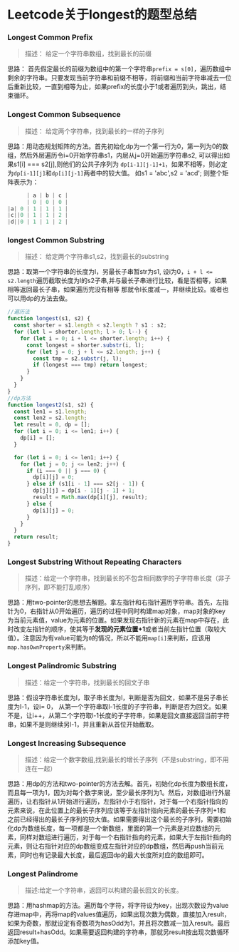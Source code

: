 # Leetcode关于longest的题型总结

### Longest Common Prefix

>描述： 给定一个字符串数组，找到最长的前缀

思路： 首先假定最长的前缀为数组中的第一个字符串`prefix = s[0]`，遍历数组中剩余的字符串。只要发现当前字符串和前缀不相等，将前缀和当前字符串减去一位后重新比较，一直到相等为止，如果prefix的长度小于1或者遍历到头，跳出，结束循环。

### Longest Common Subsequence
>描述： 给定两个字符串，找到最长的一样的子序列

思路：用动态规划矩阵的方法。首先初始化dp为一个第一行为0，第一列为0的数组，然后外层遍历令i=0开始字符串s1，内层从j=0开始遍历字符串s2, 可以得出如果s1[i] === s2[j],则他们的公共子序列为
`dp[i-1][j-1]+1`，如果不相等，则必定为`dp[i-1][j]`和`dp[i][j-1]`两者中的较大值。
如s1 = 'abc',s2 = 'acd';
则整个矩阵表示为：
```js
      | a | b | c |
      | 0 | 0 | 0 |
|a| 0 | 1 | 1 | 1 |
|c||0 | 1 | 1 | 2 |
|d||0 | 1 | 1 | 2 |

```
### longest Common Substring
>描述： 给定两个字符串s1,s2，找到最长的substring

思路：取第一个字符串的长度为l，另最长子串暂str为s1, 设i为0，`i + l <= s2.length`遍历截取长度为l的s2子串,并与最长子串进行比较，看是否相等，如果相等返回最长子串，如果遍历完没有相等
那就令l长度减一，并继续比较。或者也可以用dp的方法去做。

```js
//遍历法
function longest(s1, s2) {
  const shorter = s1.length < s2.length ? s1 : s2;
  for (let l = shorter.length; l > 0; l--) {
    for (let i = 0; i + l <= shorter.length; i++) {
      const longest = shorter.substr(i, l);
      for (let j = 0; j + l <= s2.length; j++) {
        const tmp = s2.substr(j, l);
        if (longest === tmp) return longest;
      }
    }
  }
}
//dp方法
function longest2(s1, s2) {
  const len1 = s1.length;
  const len2 = s2.length;
  let result = 0, dp = [];
  for (let i = 0; i <= len1; i++) {
    dp[i] = [];
  }

  for (let i = 0; i <= len1; i++) {
    for (let j = 0; j <= len2; j++) {
      if (i === 0 || j === 0) {
        dp[i][j] = 0;
      } else if (s1[i - 1] === s2[j - 1]) {
        dp[j][j] = dp[i - 1][j - 1] + 1;
        result = Math.max(dp[i][j], result);
      } else {
        dp[i][j] = 0;
      }
    }
  }
  return result;
}
```


### Longest Substring Without Repeating Characters

>描述：给定一个字符串，找到最长的不包含相同数字的子字符串长度（非子序列，即不能打乱顺序）

思路：用two-pointer的思想去解题。拿左指针和右指针遍历字符串。首先，左指针为0，右指针从0开始遍历，遍历的过程中同时构建map对象，map对象的key为当前元素值，value为元素的位置。如果发现右指针新的元素在map中存在，此时改变左指针的顺序，使其等于**发现的元素位置+1**或者当前左指针位置（取较大值）。注意因为有value可能为`0`的情况，所以不能用`map[i]`来判断，应该用`map.hasOwnProperty`来判断。


### Longest Palindromic Substring
>描述：给定一个字符串，找到最长的回文子串

思路：假设字符串长度为l，取子串长度为l，判断是否为回文，如果不是另子串长度为l-1，设i= 0， 从第一个字符串取l-1长度的子字符串，判断是否为回文。如果不是，让i++，从第二个字符取l-1长度的子字符串，如果是回文直接返回当前字符串，如果不是则继续另l-1，并且重新从首位开始截取。


### Longest Increasing Subsequence

>描述：给定一个数字数组,找到最长的增长子序列（不是substring，即不用连在一起）

思路：用dp的方法和two-pointer的方法去解。首先，初始化dp长度为数组长度，而且每一项为1，因为对每个数字来说，至少最长序列为1。然后，对数组进行外层遍历，让右指针从1开始进行遍历，左指针小于右指针，对于每一个右指针指向的元素来说，在此位置上的最长子序列应该等于左指针指向元素的最长子序列+1和之前已经得出的最长子序列的较大值。如果需要得出这个最长的子序列，需要初始化dp为数组长度，每一项都是一个新数组，里面的第一个元素是对应数组的元素，同样对数组进行遍历，对于每一个右指针指向的元素，如果大于左指针指向的元素，则让右指针对应的dp数组变成左指针对应的dp数组，然后再push当前元素，同时也有记录最大长度，最后返回dp的最大长度所对应的数组即可。

### Longest Palindrome

>描述:给定一个字符串，返回可以构建的最长回文的长度。

思路：用hashmap的方法。遍历每个字符，将字符设为key，出现次数设为value存进map中，再将map的values值遍历，如果出现次数为偶数，直接加入result，如果为奇数，那就设定有奇数项为hasOdd为1，并且将次数减一加入result。最后返回result+hasOdd。如果需要返回构建的字符串，那就另result按出现次数循环添加key值。
